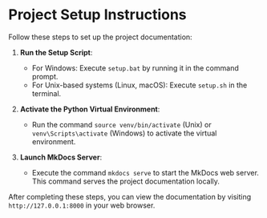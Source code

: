 # Project Setup Instructions

Follow these steps to set up the project documentation:

1. **Run the Setup Script**:
   - For Windows: Execute `setup.bat` by running it in the command prompt.
   - For Unix-based systems (Linux, macOS): Execute `setup.sh` in the terminal.

2. **Activate the Python Virtual Environment**:
   - Run the command `source venv/bin/activate` (Unix) or `venv\Scripts\activate` (Windows) to activate the virtual environment.

3. **Launch MkDocs Server**:
   - Execute the command `mkdocs serve` to start the MkDocs web server. This command serves the project documentation locally.

After completing these steps, you can view the documentation by visiting `http://127.0.0.1:8000` in your web browser.